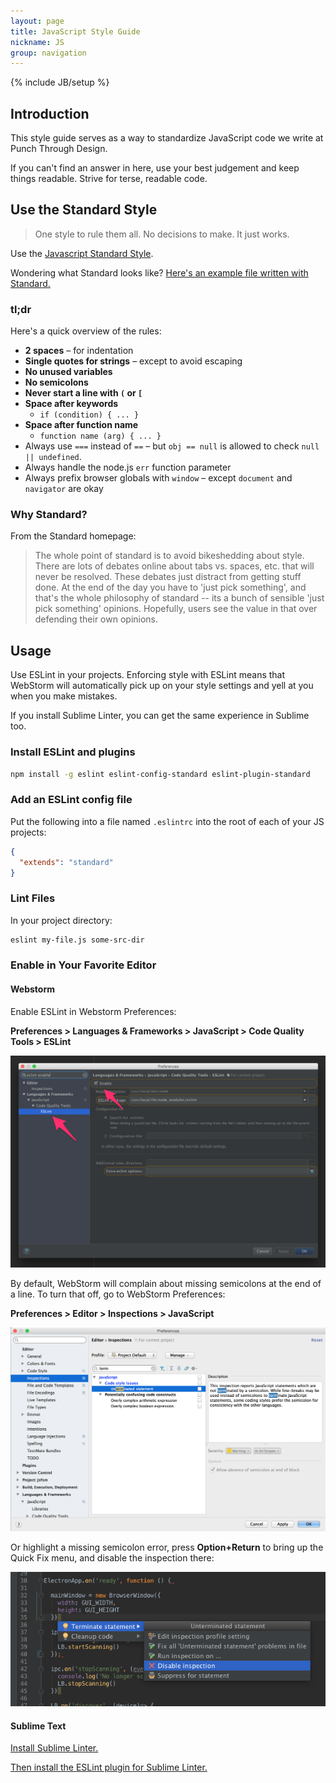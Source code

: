 ```yaml
---
layout: page
title: JavaScript Style Guide
nickname: JS
group: navigation
---
```

{% include JB/setup %}

## Introduction

This style guide serves as a way to standardize JavaScript code we write at Punch Through Design.

If you can't find an answer in here, use your best judgement and keep things readable. Strive for terse, readable code.

## Use the Standard Style

> One style to rule them all. No decisions to make. It just works.

Use the [Javascript Standard Style](http://standardjs.com/).

Wondering what Standard looks like? [Here's an example file written with Standard.](https://github.com/feross/bittorrent-dht/blob/master/client.js)

### tl;dr

Here's a quick overview of the rules:

- **2 spaces** – for indentation
- **Single quotes for strings** – except to avoid escaping
- **No unused variables**
- **No semicolons**
- **Never start a line with `(` or `[`**
- **Space after keywords**
  - `if (condition) { ... }`
- **Space after function name**
  - `function name (arg) { ... }`
- Always use `===` instead of `==` – but `obj == null` is allowed to check `null || undefined`.
- Always handle the node.js `err` function parameter
- Always prefix browser globals with `window` – except `document` and `navigator` are okay

### Why Standard?

From the Standard homepage:

> The whole point of standard is to avoid bikeshedding about style. There are lots of debates online about tabs vs. spaces, etc. that will never be resolved. These debates just distract from getting stuff done. At the end of the day you have to 'just pick something', and that's the whole philosophy of standard -- its a bunch of sensible 'just pick something' opinions. Hopefully, users see the value in that over defending their own opinions.

## Usage

Use ESLint in your projects. Enforcing style with ESLint means that WebStorm will automatically pick up on your style settings and yell at you when you make mistakes.

If you install Sublime Linter, you can get the same experience in Sublime too.

### Install ESLint and plugins

```sh
npm install -g eslint eslint-config-standard eslint-plugin-standard
```

### Add an ESLint config file

Put the following into a file named `.eslintrc` into the root of each of your JS projects:

```json
{
  "extends": "standard"
}
```

### Lint Files

In your project directory:

```sh
eslint my-file.js some-src-dir
```

### Enable in Your Favorite Editor

#### Webstorm

Enable ESLint in Webstorm Preferences:

**Preferences > Languages & Frameworks > JavaScript > Code Quality Tools > ESLint**

![WebStorm ESLint](assets/img/enable-eslint.png)

By default, WebStorm will complain about missing semicolons at the end of a line. To turn that off, go to WebStorm Preferences:

**Preferences > Editor > Inspections > JavaScript**

![WebStorm Inspections](assets/img/js-silence-unterminated-lines.png)

Or highlight a missing semicolon error, press **Option+Return** to bring up the Quick Fix menu, and disable the inspection there:

![Quick Fix: Disable Inspection](assets/img/missing-semi-quick-fix.png)

#### Sublime Text

[Install Sublime Linter.](http://www.sublimelinter.com/en/latest/installation.html)

[Then install the ESLint plugin for Sublime Linter.](https://github.com/roadhump/SublimeLinter-eslint)
